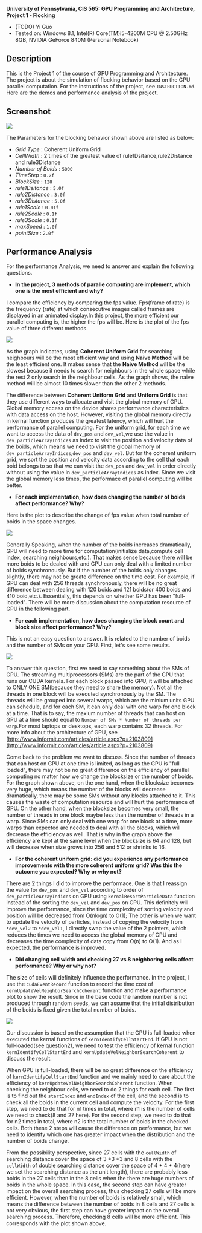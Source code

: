 **University of Pennsylvania, CIS 565: GPU Programming and Architecture,
Project 1 - Flocking**

* (TODO) Yi Guo
* Tested on:  Windows 8.1, Intel(R) Core(TM)i5-4200M CPU @ 2.50GHz 8GB, NVIDIA GeForce 840M (Personal Notebook)

## Description
     
This is the Project 1 of the course of GPU Programming and Architecture. The project is about the simulation of flocking behavior based on the GPU parallel computation. For the instructions of the project, see `INSTRUCTION.md`. Here are the demos and performance analysis of the project.
           
## Screenshot 
         
![](./images/mini_demo.gif)
    
The  Parameters for the blocking behavior shown above are listed as below:
* *Grid Type* : Coherent Uniform Grid
* *CellWidth* : 2 times of the greatest value of rule1Dsitance,rule2Distance and rule3Distance
* *Number of Boids* : `5000`
* *TimeStep* : `0.2f` 
* *BlockSize* : `128`
* *rule1Dsitance* : `5.0f`
* *rule2Distance* : `3.0f`
* *rule3Distance* : `5.0f`
* *rule1Scale* : `0.01f`
* *rule2Scale* : `0.1f`
* *rule3Scale* : `0.1f`
* *maxSpeed* : `1.0f`
* *pointSize* : `2.0f`

## Performance Analysis

For the performance Analysis, we need to answer and explain the following questions.

* **In the project, 3 methods of paralle computing are implement, which one is the most efficient and why?**

I compare the efficiency by comparing the fps value. Fps(frame of rate) is the frequency (rate) at which consecutive images called frames are displayed in an animated display.In this project, the more efficient our parallel computing is, the higher the fps will be. Here is the plot of the fps value of three different methods.

![](./images/DifferentMethodComparison.png)

As the graph indicates, using **Coherent Uniform Grid** for searching neighbours will be the most efficient way and using **Naive Method** will be the least efficient one. It makes sense that the **Naive Method** will be the slowest because it needs to search for neighbours in the whole space while the rest 2 only search in the neighbour cells. As the graph shows, the naive method will be almost 10 times slower than the other 2 methods.

The difference between **Coherent Uniform Grid** and **Uniform Grid** is that they use different ways to allocate and visit the global memory of GPU. Global memory access on the device shares performance characteristics with data access on the host. However, visiting the global memory directly in kernal function produces the greatest latency, which will hurt the performance of parallel computing. For the uniform grid, for each time we want to access the data of `dev_pos` and `dev_vel`,we use the value in `dev_particleArrayIndices` as index to visit the position and velocity data of the boids, which means we need to visit the global memory of `dev_particleArrayIndices`,`dev_pos` and `dev_vel`. But for the coherent uniform grid, we sort the position and velocity data according to the cell that each boid belongs to so that we can visit the `dev_pos` and `dev_vel` in order directly without using the value in `dev_particleArrayIndices` as index. Since we visit the global memory less times, the performace of parallel computing will be better.
          
      
     
        
* **For each implementation, how does changing the number of boids affect performance? Why?**

Here is the plot to describe the change of fps value when total number of boids in the space changes.

![](./images/DifferentBoidsNumComparison.png)

Generally Speaking, when the number of the boids increases dramatically, GPU will need to more time for computation(initialize data,compute cell index, searching neighbours,etc.). That makes sense because there will be more boids to be dealed with and GPU can only deal with a limited number of boids synchronously. But if the number of the boids only changes slightly, there may not be greate difference on the time cost. For example, if GPU can deal with 256 threads synchronously, there will be no great difference between dealing with 120 boids and 121 boids(or 400 boids and 410 boid,etc.). Essentially, this depends on whether GPU has been "full-loaded". There will be more discussion about the computation resource of GPU in the following part.



        
* **For each implementation, how does changing the block count and block size affect performance? Why?**

This is not an easy question to answer. It is related to the number of boids and the number of SMs on your GPU. First, let's see some results.
     
![](./images/DifferentBlockSizeComparison.png)
       
To answer this question, first we need to say something about the SMs of GPU. The streaming multiprocessors (SMs) are the part of the GPU that runs our CUDA kernels. For each block passed into GPU, it will be attached to ONLY ONE SM(because they need to share the memory). Not all the threads in one block will be executed synchronously by the SM. The threads will be grouped into several warps, which are the minium units GPU can schedule, and for each SM, it can only deal with one warp for one block at a time. That is to say, the maxium number of threads that can host on GPU at a time should equal to `Number of SMs * Number of threads per warp`.For most laptops or desktops, each warp contains 32 threads. For more info about the architecture of GPU, see [http://www.informit.com/articles/article.aspx?p=2103809](http://www.informit.com/articles/article.aspx?p=2103809)

Come back to the problem we want to discuss. Since the number of threads that can host on GPU at one time is limited, as long as the GPU is "full loaded", there may not be no great difference on the efficiency of parallel computing no matter how we change the blocksize or the number of boids. For the graph shown above, on the one hand, when the blocksize becomes very huge, which means the number of the blocks will decrease dramatically, there may be some SMs without any blocks attached to it. This causes the waste of computation resource and will hurt the performance of GPU. On the other hand, when the blocksize becomes very small, the number of threads in one block maybe less than the number of threads in a warp. Since SMs can only deal with one warp for one block at a time, more warps than expected are needed to deal with all the blocks, which will decrease the efficiency as well. That is why in the graph above the efficiency are kept at the same level when the blocksize is 64 and 128, but will decrease when size grows into 256 and 512 or shrinks to 16.
           
            

             
* **For the coherent uniform grid: did you experience any performance improvements with the more coherent uniform grid? Was this the outcome you expected? Why or why not?**

There are 2 things I did to improve the performace. One is that I reassign the value for `dev_pos` and `dev_vel` according to order of `dev_particleArrayIndices` on GPU using `kernalResortParticleData` function instead of the sorting the `dev_vel` and `dev_pos` on CPU. This definitely will improve the performance, since the time complexity of sorting velocity and position will be decreased from O(nlogn) to O(1); The other is when we want to update the velocity of particles, instead of copying the velocity from `*dev_vel2` to `*dev_vel1`, I directly swap the value of the 2 pointers, which reduces the times we need to access the global memory of GPU and decreases the time complexity of data copy from O(n) to O(1). And as I expected, the performance is improved.
     
        


* **Did changing cell width and checking 27 vs 8 neighboring cells affect performance? Why or why not?**

The size of cells will definitely influence the performance. In the project, I use the `cudaEventRecord` function to record the time cost of `kernUpdateVelNeighborSearchCoherent` function and make a performance plot to show the result. Since in the base code the random number is not produced through random seeds, we can assume that the initial distribution of the boids is fixed given the total number of boids.

![](./images/SearchingEfficiencyComparison.png)
       
Our discussion is based on the assumption that the GPU is full-loaded when executed the kernal functions of `kernIdentifyCellStartEnd`. If GPU is not full-loaded(see question2), we need to test the efficiency of kernal function `kernIdentifyCellStartEnd` and `kernUpdateVelNeighborSearchCoherent` to discuss the result.

When GPU is full-loaded, there will be no great difference on the efficiency of `kernIdentifyCellStartEnd` function and we mainly need to care about the efficiency of `kernUpdateVelNeighborSearchCoherent` function. When checking the neighbour cells, we need to do 2 things for each cell. The first is to find out the `startIndex` and `endIndex` of the cell, and the second is to check all the boids in the current cell and compute the velocity. For the first step, we need to do that for n1 times in total, where n1 is the number of cells we need to check(8 and 27 here). For the second step, we need to do that for n2 times in total, where n2 is the total number of boids in the checked cells. Both these 2 steps will cause the difference on performance, but we need to identify which one has greater impact when the distribution and the number of boids change.

From the possibility perspective, since 27 cells with the `cellWidth` of searching distance cover the space of 3 *3 *3 and 8 cells with the `cellWidth` of double searching distance cover the space of 4 * 4 * 4(here we set the searching distance as the unit length), there are probably less boids in the 27 cells than in the 8 cells when the there are huge numbers of boids in the whole space. In this case, the second step can have greater impact on the overall searching process, thus checking 27 cells will be more efficient. However, when the number of boids is relatively small, which means the difference between the number of boids in 8 cells and 27 cells is not very obvious, the first step can have greater impact on the overall searching process. Therefore, checking 8 cells will be more efficient. This corresponds with the plot shown above.
